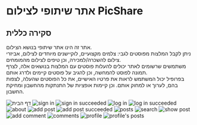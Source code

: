 # אתר שיתופי לצילום PicShare
## סקירה כללית
אתר זה הינו אתר שיתופי בנושא הצילום. <br>
ניתן לקבל המלצות מפוסטים לגבי: צלמים מקצועיים, לוקיישנים מיוחדים לצילום, אביזרי צילום להשכרה/למכירה, וכן טיפים לצילום מהמומחים. <br>
משתמשים שרשומים לאתר יכולים להעלות פוסטים עם המלצות בנושאים אלה, לצרף תמונה לפוסט להמחשה, וכן להגיב על פוסטים קיימים ולדרג אותם.<br>
בפרופיל יכול המשתמש לראות את פרטיו האישיים, את כל הפוסטים שהעלה, לצפות בהם, לערוך או למחוק אותם. וכן קיימות אופציות של התנתקות מהחשבון ומחיקת החשבון.<br>

![דף הבית](web/src/Docs/Screenshots/home-page.png)
![sign in](web/src/Docs/Screenshots/signin.png)
![sign in succeeded](web/src/Docs/Screenshots/signin-succeed.png)
![log in](web/src/Docs/Screenshots/login.png)
![log in succeeded](web/src/Docs/Screenshots/login-succeed.png)
![about](web/src/Docs/Screenshots/about.png)
![add post](web/src/Docs/Screenshots/add-post.png)
![add post succeeded](web/src/Docs/Screenshots/add-post-succeed.png)
![posts](web/src/Docs/Screenshots/posts.png)
![search](web/src/Docs/Screenshots/search.png)
![show post](web/src/Docs/Screenshots/show-post.png)
![add comment](web/src/Docs/Screenshots/add-comment.png)
![comments](web/src/Docs/Screenshots/comments.png)
![profile](web/src/Docs/Screenshots/profile.png)
![profile's posts](web/src/Docs/Screenshots/profile-post.png)
